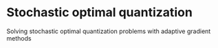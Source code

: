 # Stochastic optimal quantization

Solving stochastic optimal quantization problems with adaptive gradient methods
